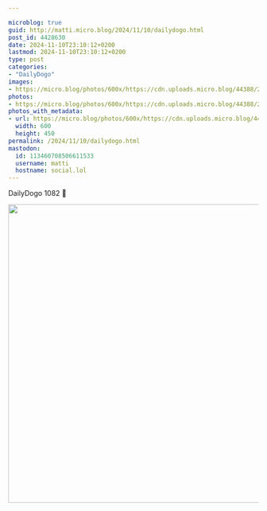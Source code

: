 ```yaml
---

microblog: true
guid: http://matti.micro.blog/2024/11/10/dailydogo.html
post_id: 4428630
date: 2024-11-10T23:10:12+0200
lastmod: 2024-11-10T23:10:12+0200
type: post
categories:
- "DailyDogo"
images:
- https://micro.blog/photos/600x/https://cdn.uploads.micro.blog/44388/2024/ac0dfc7499044e97bec929fba4f70d05.jpg
photos:
- https://micro.blog/photos/600x/https://cdn.uploads.micro.blog/44388/2024/ac0dfc7499044e97bec929fba4f70d05.jpg
photos_with_metadata:
- url: https://micro.blog/photos/600x/https://cdn.uploads.micro.blog/44388/2024/ac0dfc7499044e97bec929fba4f70d05.jpg
  width: 600
  height: 450
permalink: /2024/11/10/dailydogo.html
mastodon:
  id: 113460708506611533
  username: matti
  hostname: social.lol
---
```

DailyDogo 1082 🐶

<img src="/media/uploads/2024/ac0dfc7499044e97bec929fba4f70d05.jpg" width="600" alt="" />
